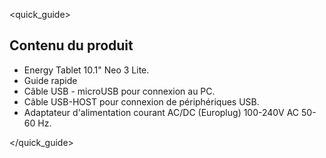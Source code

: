 <quick_guide>

## Contenu du produit

*	Energy Tablet 10.1" Neo 3 Lite.
*	Guide rapide
*	Câble USB - microUSB pour connexion au PC.
*	Câble USB-HOST pour connexion de périphériques USB.
*	Adaptateur d'alimentation courant AC/DC (Europlug) 100-240V AC 50-60 Hz.

</quick_guide>
